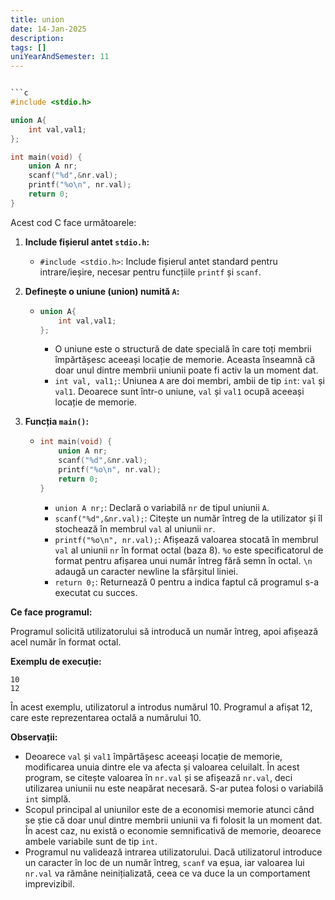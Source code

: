 ```yaml
---
title: union
date: 14-Jan-2025
description: 
tags: []
uniYearAndSemester: 11
---
```


```c

```c
#include <stdio.h>

union A{
    int val,val1;
};

int main(void) {
    union A nr;
    scanf("%d",&nr.val);
    printf("%o\n", nr.val);
    return 0;
}

```

Acest cod C face următoarele:

1.  **Include fișierul antet `stdio.h`:**
    *   `#include <stdio.h>`: Include fișierul antet standard pentru intrare/ieșire, necesar pentru funcțiile `printf` și `scanf`.

2.  **Definește o uniune (union) numită `A`:**
    *   ```c
        union A{
            int val,val1;
        };
        ```
        *   O uniune este o structură de date specială în care toți membrii împărtășesc aceeași locație de memorie.  Aceasta înseamnă că doar unul dintre membrii uniunii poate fi activ la un moment dat.
        *   `int val, val1;`: Uniunea `A` are doi membri, ambii de tip `int`: `val` și `val1`.  Deoarece sunt într-o uniune, `val` și `val1` ocupă aceeași locație de memorie.

3.  **Funcția `main()`:**
    *   ```c
        int main(void) {
            union A nr;
            scanf("%d",&nr.val);
            printf("%o\n", nr.val);
            return 0;
        }
        ```
        *   `union A nr;`: Declară o variabilă `nr` de tipul uniunii `A`.
        *   `scanf("%d",&nr.val);`: Citește un număr întreg de la utilizator și îl stochează în membrul `val` al uniunii `nr`.
        *   `printf("%o\n", nr.val);`: Afișează valoarea stocată în membrul `val` al uniunii `nr` în format octal (baza 8).  `%o` este specificatorul de format pentru afișarea unui număr întreg fără semn în octal.  `\n` adaugă un caracter newline la sfârșitul liniei.
        *   `return 0;`: Returnează 0 pentru a indica faptul că programul s-a executat cu succes.

**Ce face programul:**

Programul solicită utilizatorului să introducă un număr întreg, apoi afișează acel număr în format octal.

**Exemplu de execuție:**

```
10
12
```

În acest exemplu, utilizatorul a introdus numărul 10. Programul a afișat 12, care este reprezentarea octală a numărului 10.

**Observații:**

*   Deoarece `val` și `val1` împărtășesc aceeași locație de memorie, modificarea unuia dintre ele va afecta și valoarea celuilalt.  În acest program, se citește valoarea în `nr.val` și se afișează `nr.val`, deci utilizarea uniunii nu este neapărat necesară.  S-ar putea folosi o variabilă `int` simplă.
*   Scopul principal al uniunilor este de a economisi memorie atunci când se știe că doar unul dintre membrii uniunii va fi folosit la un moment dat.  În acest caz, nu există o economie semnificativă de memorie, deoarece ambele variabile sunt de tip `int`.
*   Programul nu validează intrarea utilizatorului. Dacă utilizatorul introduce un caracter în loc de un număr întreg, `scanf` va eșua, iar valoarea lui `nr.val` va rămâne neinițializată, ceea ce va duce la un comportament imprevizibil.


```


